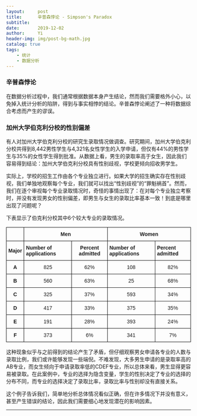 ```yaml
---
layout:     post
title:      辛普森悖论 - Simpson's Paradox
subtitle:   
date:       2019-12-02
author:     Yi
header-img: img/post-bg-math.jpg
catalog: true
tags:
    - 统计
    - 数据分析
---
```

### 辛普森悖论
 在数据分析过程中，我们通常根据数据本身产生结论，然而我们需要格外小心，以免掉入统计分析的陷阱，得到与事实相悖的结论。辛普森悖论阐述了一种将数据综合考虑而产生的谬误。

### 加州大学伯克利分校的性别偏差

有人对加州大学伯克利分校的研究生录取情况做调查。研究期间，加州大学伯克利分校共得到8,442男性学生与4,321名女性学生的入学申请，但仅有44\%的男性学生与35\%的女性学生得到批准。从数据上看，男生的录取率高于女生，因此我们容易得到结论：加州大学伯克利分校具有性别歧视，学校更倾向招收男学生。

实际上，学校的招生工作由各个专业独立进行。如果大学的招生确实存在性别歧视，我们单独地观察每个专业，我们就可以找出“性别歧视”的“罪魁祸首”。然而，我们在逐个审视每个专业录取情况时，奇怪的事情出现了：在对每个专业独立考察时，并没有发现男女的性别偏差，即男生与女生的录取比率基本一致！到底是哪里出现了问题呢？

下表显示了伯克利分校其中6个较大专业的录取情况。
<style type="text/css">
.tg  {border-collapse:collapse;border-spacing:0;}
.tg td{font-family:Arial, sans-serif;font-size:14px;padding:10px 5px;border-style:solid;border-width:1px;overflow:hidden;word-break:normal;border-color:black;}
.tg th{font-family:Arial, sans-serif;font-size:14px;font-weight:normal;padding:10px 5px;border-style:solid;border-width:1px;overflow:hidden;word-break:normal;border-color:black;}
.tg .tg-cly1{text-align:left;vertical-align:middle}
.tg .tg-1wig{font-weight:bold;text-align:left;vertical-align:top}
.tg .tg-baqh{text-align:center;vertical-align:top}
.tg .tg-wa1i{font-weight:bold;text-align:center;vertical-align:middle}
.tg .tg-amwm{font-weight:bold;text-align:center;vertical-align:top}
.tg .tg-yla0{font-weight:bold;text-align:left;vertical-align:middle}
.tg .tg-nrix{text-align:center;vertical-align:middle}
</style>
<table class="tg">
  <tr>
    <td class="tg-cly1"></td>
    <td class="tg-wa1i" colspan="2">Men</td>
    <td class="tg-amwm" colspan="2">Women</td>
  </tr>
  <tr>
    <td class="tg-wa1i">Major</td>
    <td class="tg-yla0">Number of applications</td>
    <td class="tg-wa1i">Percent admitted</td>
    <td class="tg-1wig">Number of applications</td>
    <td class="tg-1wig">Percent admitted</td>
  </tr>
  <tr>
    <td class="tg-wa1i">A</td>
    <td class="tg-nrix">825</td>
    <td class="tg-nrix">62%</td>
    <td class="tg-baqh">108</td>
    <td class="tg-baqh">82%</td>
  </tr>
  <tr>
    <td class="tg-wa1i">B</td>
    <td class="tg-nrix">560</td>
    <td class="tg-nrix">63%</td>
    <td class="tg-baqh">25</td>
    <td class="tg-baqh">68%</td>
  </tr>
  <tr>
    <td class="tg-amwm">C</td>
    <td class="tg-baqh">325</td>
    <td class="tg-baqh">37%</td>
    <td class="tg-baqh">593</td>
    <td class="tg-baqh">34%</td>
  </tr>
  <tr>
    <td class="tg-amwm">D</td>
    <td class="tg-baqh">417</td>
    <td class="tg-baqh">33%</td>
    <td class="tg-baqh">375</td>
    <td class="tg-baqh">35%</td>
  </tr>
  <tr>
    <td class="tg-amwm">E</td>
    <td class="tg-baqh">191</td>
    <td class="tg-baqh">28%</td>
    <td class="tg-baqh">393</td>
    <td class="tg-baqh">24%</td>
  </tr>
  <tr>
    <td class="tg-amwm">F</td>
    <td class="tg-baqh">373</td>
    <td class="tg-baqh">6%</td>
    <td class="tg-baqh">341</td>
    <td class="tg-baqh">7%</td>
  </tr>
</table>

这种现象似乎与之前得到的结论产生了矛盾，但仔细观察男女申请各专业的人数与录取比例，我们或许能够发现一些端倪。不难发现，大多男生申请的是录取率高的AB专业，而女生倾向于申请录取率低的CDEF专业，所以总体来看，男生显得更容易被录取。在此案例中，专业的选择为隐含变量，学生的性别决定了专业的选择的分布不同，而专业的选择决定了录取比率，录取比率与性别却没有直接关系。

这个例子告诉我们，简单地分析总体情况看似正确，但在许多情况下并没有意义，甚至产生错误的结论，因此我们需要细心地发现潜在的影响因素。


---



